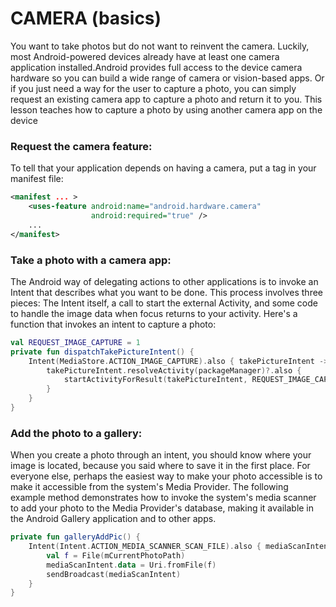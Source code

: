 # CAMERA (basics)

You want to take photos but do not want to reinvent the camera. Luckily, most Android-powered devices already have at least one camera application installed.Android provides full access to the device camera hardware so you can build a wide range of camera or vision-based apps. Or if you just need a way for the user to capture a photo, you can simply request an existing camera app to capture a photo and return it to you. This lesson teaches how to capture a photo by using another camera app on the device 

### Request the camera feature:
To tell that your application depends on having a camera, put a <uses-feature> tag in your manifest file:
``` xml
<manifest ... >
    <uses-feature android:name="android.hardware.camera"
                  android:required="true" />
    ...
</manifest>
```

### Take a photo with a camera app:
The Android way of delegating actions to other applications is to invoke an Intent that describes what you want to be done. This process involves three pieces: The Intent itself, a call to start the external Activity, and some code to handle the image data when focus returns to your activity.
Here's a function that invokes an intent to capture a photo:
``` kotlin
val REQUEST_IMAGE_CAPTURE = 1
private fun dispatchTakePictureIntent() {
    Intent(MediaStore.ACTION_IMAGE_CAPTURE).also { takePictureIntent ->
        takePictureIntent.resolveActivity(packageManager)?.also {
            startActivityForResult(takePictureIntent, REQUEST_IMAGE_CAPTURE)
        }
    }
}
```

### Add the photo to a gallery:
When you create a photo through an intent, you should know where your image is located, because you said where to save it in the first place. For everyone else, perhaps the easiest way to make your photo accessible is to make it accessible from the system's Media Provider.
The following example method demonstrates how to invoke the system's media scanner to add your photo to the Media Provider's database, making it available in the Android Gallery application and to other apps.
``` kotlin
private fun galleryAddPic() {
    Intent(Intent.ACTION_MEDIA_SCANNER_SCAN_FILE).also { mediaScanIntent ->
        val f = File(mCurrentPhotoPath)
        mediaScanIntent.data = Uri.fromFile(f)
        sendBroadcast(mediaScanIntent)
    }
}
```
